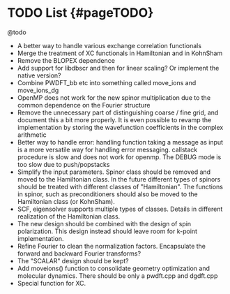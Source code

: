 TODO List   {#pageTODO}
=========
@todo
- A better way to handle various exchange correlation functionals
- Merge the treatment of XC functionals in Hamiltonian and in KohnSham
- Remove the BLOPEX dependence
- Add support for libdbscr and then for linear scaling? Or implement the
  native version?
- Combine PWDFT_bb etc into something called move_ions and move_ions_dg
- OpenMP does not work for the new spinor multiplication due to the
  common dependence on the Fourier structure
- Remove the unnecessary part of distinguishing coarse / fine grid, and
  document this a bit more properly. It is even possible to revamp the
  implementation by storing the wavefunction coefficients in the complex
  arithmetic
- Better way to handle error: handling function taking a message as
  input is a more versatile way for handling error messaging. callstack
  procedure is slow and does not work for openmp. The DEBUG mode is too
  slow due to push/popstacks
- Simplify the input parameters. Spinor class should be removed and
  moved to the Hamiltonian class. In the future different types of
  spinors should be treated with different classes of "Hamiltonian". The
  functions in spinor, such as preconditioners should also be moved to
  the Hamiltonian class (or KohnSham).
- SCF, eigensolver supports multiple types of classes. Details in
  different realization of the Hamiltonian class.
- The new design should be combined with the design of spin
  polarization. This design instead should leave room for k-point
  implementation.
- Refine Fourier to clean the normalization factors. Encapsulate the
  forward and backward Fourier transforms?
- The "SCALAR" design should be kept?
- Add moveions() function to consolidate geometry optimization and
  molecular dynamics. There should be only a pwdft.cpp and dgdft.cpp
- Special function for XC.

